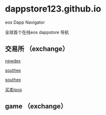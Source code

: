 # dappstore123.github.io

eos Dapp Navigator 

全球首个在线eos dappstore 导航




## 交易所 （exchange） 

[newdex](https://dapp.newdex.io)&emsp;&emsp;&emsp;

[southex](https://southex.com)&emsp;&emsp;&emsp;

[southex](https://dexeos.io/trade)&emsp;&emsp;&emsp;

[买卖ipos](https://dapp.newdex.io/trade/ipos_eos)&emsp;&emsp;&emsp;

## game （exchange） 

